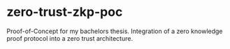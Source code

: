 # zero-trust-zkp-poc
Proof-of-Concept for my bachelors thesis. Integration of a zero knowledge proof protocol into a zero trust architecture. 
